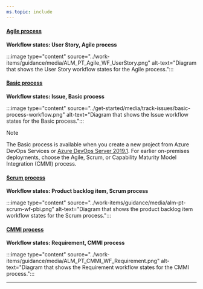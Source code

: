 ```yaml
---
ms.topic: include
---
```


#### [Agile process](#tab/agile-process) 

**Workflow states: User Story, Agile process**

:::image type="content" source="../work-items/guidance/media/ALM_PT_Agile_WF_UserStory.png" alt-text="Diagram that shows the User Story workflow states for the Agile process.":::


#### [Basic process](#tab/basic-process) 

**Workflow states: Issue, Basic process**

:::image type="content" source="../get-started/media/track-issues/basic-process-workflow.png" alt-text="Diagram that shows the Issue workflow states for the Basic process.":::

> [!NOTE]  
> The Basic process is available when you create a new project from Azure DevOps Services or [Azure DevOps Server 2019.1](https://go.microsoft.com/fwlink/?LinkId=2097609). For earlier on-premises deployments, choose the Agile, Scrum, or Capability Maturity Model Integration (CMMI) process. 


#### [Scrum process](#tab/scrum-process) 

**Workflow states: Product backlog item, Scrum process**

:::image type="content" source="../work-items/guidance/media/alm-pt-scrum-wf-pbi.png" alt-text="Diagram that shows the product backlog item workflow states for the Scrum process.":::


#### [CMMI process](#tab/cmmi-process) 

**Workflow states: Requirement, CMMI process**

:::image type="content" source="../work-items/guidance/media/ALM_PT_CMMI_WF_Requirement.png" alt-text="Diagram that shows the Requirement workflow states for the CMMI process.":::


* * *
 